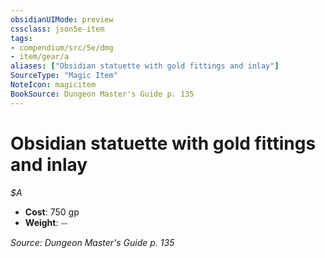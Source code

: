 ```yaml
---
obsidianUIMode: preview
cssclass: json5e-item
tags:
- compendium/src/5e/dmg
- item/gear/a
aliases: ["Obsidian statuette with gold fittings and inlay"]
SourceType: "Magic Item"
NoteIcon: magicitem
BookSource: Dungeon Master's Guide p. 135
---
```

# Obsidian statuette with gold fittings and inlay
*$A*  

- **Cost**: 750 gp
- **Weight**: ⏤

*Source: Dungeon Master's Guide p. 135*